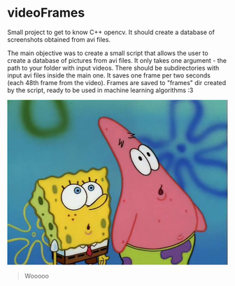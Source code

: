 # videoFrames
Small project to get to know C++ opencv. It should create a database of screenshots obtained from avi files.

The main objective was to create a small script that allows the user to create a database of pictures from avi files.
It only takes one argument - the path to your folder with input videos.
There should be subdirectories with input avi files inside the main one. It saves one frame per two seconds (each 48th frame from the video).
Frames are saved to "frames" dir created by the script, ready to be used in machine learning algorithms :3

![Example frame](https://github.com/mpralat/videoFrames/blob/master/sponge4.avi_15408.jpg)
>Wooooo
